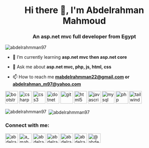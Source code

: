 <!--
### Hi there 👋


**abdelrahmman97/abdelrahmman97** is a ✨ _special_ ✨ repository because its `README.md` (this file) appears on your GitHub profile.

Here are some ideas to get you started:

- 🔭 I’m currently working on ...
- 🌱 I’m currently learning ...
- 👯 I’m looking to collaborate on ...
- 🤔 I’m looking for help with ...
- 💬 Ask me about ...
- 📫 How to reach me: ...
- 😄 Pronouns: ...
- ⚡ Fun fact: ...
-->

<h1 align="center">Hi there 👋, I'm Abdelrahman Mahmoud</h1>
<h3 align="center">An asp.net mvc full developer from Egypt</h3>

<p align="left"> <img src="https://komarev.com/ghpvc/?username=abdelrahmman97" alt="abdelrahmman97" /> </p>

- 🌱 I’m currently learning **asp.net mvc then asp.net core**

- 💬 Ask me about **asp.net mvc, php, js, html, css**

- 📫 How to reach me **mabdelrahmman22@gmail.com or abdelrahman_m97@yahoo.com**

<p align="left"><img src="https://devicons.github.io/devicon/devicon.git/icons/bootstrap/bootstrap-plain.svg" alt="bootstrap" width="40" height="40"/> <img src="https://devicons.github.io/devicon/devicon.git/icons/csharp/csharp-original.svg" alt="csharp" width="40" height="40"/> <img src="https://devicons.github.io/devicon/devicon.git/icons/css3/css3-original-wordmark.svg" alt="css3" width="40" height="40"/> <img src="https://devicons.github.io/devicon/devicon.git/icons/dot-net/dot-net-original-wordmark.svg" alt="dotnet" width="40" height="40"/> <img src="https://www.vectorlogo.zone/logos/git-scm/git-scm-icon.svg" alt="git" width="40" height="40"/> <img src="https://devicons.github.io/devicon/devicon.git/icons/html5/html5-original-wordmark.svg" alt="html5" width="40" height="40"/> <img src="https://devicons.github.io/devicon/devicon.git/icons/javascript/javascript-original.svg" alt="javascript" width="40" height="40"/> <img src="https://devicons.github.io/devicon/devicon.git/icons/mysql/mysql-original-wordmark.svg" alt="mysql" width="40" height="40"/> <img src="https://devicons.github.io/devicon/devicon.git/icons/php/php-original.svg" alt="php" width="40" height="40"/> <img src="https://www.vectorlogo.zone/logos/tailwindcss/tailwindcss-icon.svg" alt="tailwind" width="40" height="40"/></p><p><img align="left" src="https://github-readme-stats.vercel.app/api/top-langs/?username=abdelrahmman97&layout=compact&hide=html" alt="abdelrahmman97" /></p>

<p>&nbsp;<img align="center" src="https://github-readme-stats.vercel.app/api?username=abdelrahmman97&show_icons=true" alt="abdelrahmman97" /></p>

<h3 align="left">Connect with me:</h3>
<p align="left">
<a href="https://dev.to/abdelrahman97" target="blank"><img align="center" src="https://cdn.jsdelivr.net/npm/simple-icons@3.0.1/icons/dev-dot-to.svg" alt="abdelrahman97" height="30" width="40" /></a>
<a href="https://twitter.com/a_mahmoud97" target="blank"><img align="center" src="https://cdn.jsdelivr.net/npm/simple-icons@3.0.1/icons/twitter.svg" alt="a_mahmoud97" height="30" width="40" /></a>
<a href="https://linkedin.com/in/abdelrahman1097" target="blank"><img align="center" src="https://cdn.jsdelivr.net/npm/simple-icons@3.0.1/icons/linkedin.svg" alt="abdelrahman1097" height="30" width="40" /></a>
<a href="https://fb.com/abdelrahman.m97" target="blank"><img align="center" src="https://cdn.jsdelivr.net/npm/simple-icons@3.0.1/icons/facebook.svg" alt="abdelrahman.m97" height="30" width="40" /></a>
<a href="https://instagram.com/abdelrahman.m97" target="blank"><img align="center" src="https://cdn.jsdelivr.net/npm/simple-icons@3.0.1/icons/instagram.svg" alt="abdelrahman.m97" height="30" width="40" /></a>
<a href="https://dribbble.com/abdelrahman_m97" target="blank"><img align="center" src="https://cdn.jsdelivr.net/npm/simple-icons@3.0.1/icons/dribbble.svg" alt="abdelrahman_m97" height="30" width="40" /></a>
<a href="https://www.hackerrank.com/@abdelrahman_m" target="blank"><img align="center" src="https://cdn.jsdelivr.net/npm/simple-icons@3.0.1/icons/hackerrank.svg" alt="@abdelrahman_m" height="30" width="40" /></a>
</p>
